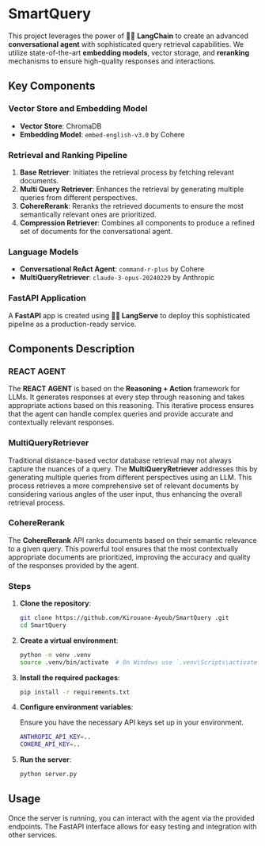 # SmartQuery 


This project leverages the power of 🦜️🔗 **LangChain** to create an advanced **conversational agent** with sophisticated query retrieval capabilities. We utilize state-of-the-art **embedding models**, vector storage, and **reranking** mechanisms to ensure high-quality responses and interactions.

## Key Components

### Vector Store and Embedding Model

- **Vector Store**: ChromaDB
- **Embedding Model**: `embed-english-v3.0` by Cohere

### Retrieval and Ranking Pipeline

1. **Base Retriever**: Initiates the retrieval process by fetching relevant documents.
2. **Multi Query Retriever**: Enhances the retrieval by generating multiple queries from different perspectives.
3. **CohereRerank**: Reranks the retrieved documents to ensure the most semantically relevant ones are prioritized.
4. **Compression Retriever**: Combines all components to produce a refined set of documents for the conversational agent.

### Language Models

- **Conversational ReAct Agent**: `command-r-plus` by Cohere
- **MultiQueryRetriever**: `claude-3-opus-20240229` by Anthropic

### FastAPI Application

A **FastAPI** app is created using **🦜️🏓 LangServe** to deploy this sophisticated pipeline as a production-ready service.

## Components Description

### REACT AGENT

The **REACT AGENT** is based on the **Reasoning + Action** framework for LLMs. It generates responses at every step through reasoning and takes appropriate actions based on this reasoning. This iterative process ensures that the agent can handle complex queries and provide accurate and contextually relevant responses.

### MultiQueryRetriever

Traditional distance-based vector database retrieval may not always capture the nuances of a query. The **MultiQueryRetriever** addresses this by generating multiple queries from different perspectives using an LLM. This process retrieves a more comprehensive set of relevant documents by considering various angles of the user input, thus enhancing the overall retrieval process.

### CohereRerank

The **CohereRerank** API ranks documents based on their semantic relevance to a given query. This powerful tool ensures that the most contextually appropriate documents are prioritized, improving the accuracy and quality of the responses provided by the agent.

### Steps

1. **Clone the repository**:

    ```bash
    git clone https://github.com/Kirouane-Ayoub/SmartQuery .git
    cd SmartQuery 
    ```

2. **Create a virtual environment**:

    ```bash
    python -m venv .venv
    source .venv/bin/activate  # On Windows use `.venv\Scripts\activate`
    ```

3. **Install the required packages**:

    ```bash
    pip install -r requirements.txt
    ```
4. **Configure environment variables**:

    Ensure you have the necessary API keys set up in your environment.
    ```bash
    ANTHROPIC_API_KEY=..
    COHERE_API_KEY=..
    ```
6. **Run the server**:

    ```bash
    python server.py
    ```


## Usage

Once the server is running, you can interact with the agent via the provided endpoints. The FastAPI interface allows for easy testing and integration with other services.
